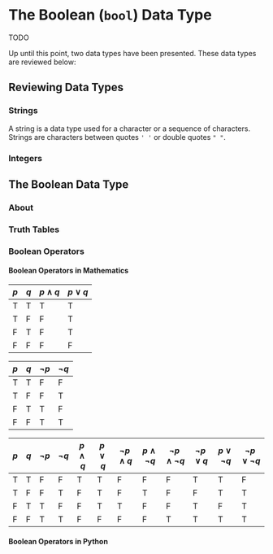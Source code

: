 # The Boolean (`bool`) Data Type

TODO

Up until this point, two data types have been presented. These data types are reviewed below:

## Reviewing Data Types

### Strings

A  string is a data type used for a character or a sequence of characters. Strings are characters between quotes `' '` or double quotes `" "`. 



### Integers





## The Boolean Data Type



### About



### Truth Tables



### Boolean Operators

#### Boolean Operators in Mathematics



| $p$  | $q$  | $p\land q$ | $p\lor q$ |
| ---- | ---- | ---------- | --------- |
| T    | T    | T          | T         |
| T    | F    | F          | T         |
| F    | T    | F          | T         |
| F    | F    | F          | F         |



| $p$  | $q$  | $\neg p$ | $\neg q$ |
| ---- | ---- | -------- | -------- |
| T    | T    | F        | F        |
| T    | F    | F        | T        |
| F    | T    | T        | F        |
| F    | F    | T        | T        |



| $p$  | $q$  | $\neg p$ | $\neg q$ | $p\land q$ | $p\lor q$ | $\neg p \land q$ | $p \land \neg q$ | $\neg p \land \neg q$ | $\neg p \lor q$ | $p \lor \neg q$ | $\neg p \lor \neg q$ |
| ---- | ---- | -------- | -------- | ---------- | --------- | ---------------- | ---------------- | --------------------- | --------------- | --------------- | -------------------- |
| T    | T    | F        | F        | T          | T         | F                | F                | F                     | T               | T               | F                    |
| T    | F    | F        | T        | F          | T         | F                | T                | F                     | F               | T               | T                    |
| F    | T    | T        | F        | F          | T         | T                | F                | F                     | T               | F               | T                    |
| F    | F    | T        | T        | F          | F         | F                | F                | T                     | T               | T               | T                    |



#### Boolean Operators in Python
